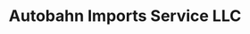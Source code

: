 ---
title: "Autobahn Imports Service LLC"
url: /phoenix/autobahn-imports-service-llc/
shop: car repair
---